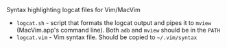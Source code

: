 Syntax highlighting logcat files for Vim/MacVim

- ```logcat.sh``` - script that formats the logcat output and pipes it to ```mview``` (MacVim.app's command line). Both ```adb``` and ```mview``` should be in the ```PATH```
- ```logcat.vim``` - Vim syntax file. Should be copied to ```~/.vim/syntax```